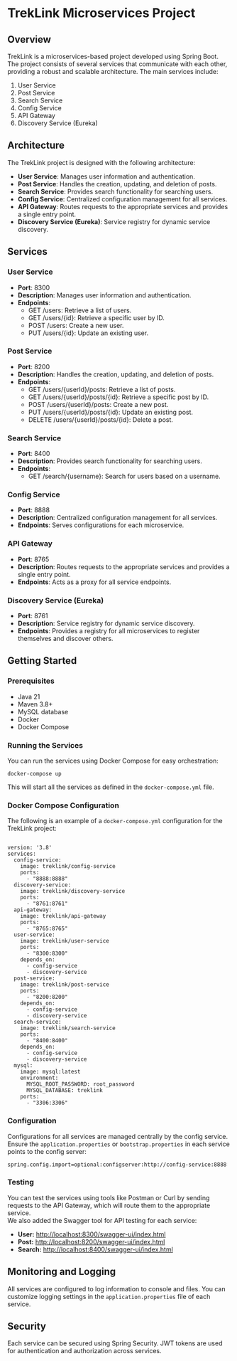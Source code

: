 <!DOCTYPE html>
<html lang="en">
<head>
    <meta charset="UTF-8">
    <meta name="viewport" content="width=device-width, initial-scale=1.0">
    <title>TrekLink Microservices Project</title>
</head>
<body>

<h1>TrekLink Microservices Project</h1>

<h2>Overview</h2>
<p>TrekLink is a microservices-based project developed using Spring Boot. The project consists of several services that communicate with each other, providing a robust and scalable architecture. The main services include:</p>
<ol>
    <li>User Service</li>
    <li>Post Service</li>
    <li>Search Service</li>
    <li>Config Service</li>
    <li>API Gateway</li>
    <li>Discovery Service (Eureka)</li>
</ol>

<h2>Architecture</h2>
<p>The TrekLink project is designed with the following architecture:</p>
<ul>
    <li><strong>User Service</strong>: Manages user information and authentication.</li>
    <li><strong>Post Service</strong>: Handles the creation, updating, and deletion of posts.</li>
    <li><strong>Search Service</strong>: Provides search functionality for searching users.</li>
    <li><strong>Config Service</strong>: Centralized configuration management for all services.</li>
    <li><strong>API Gateway</strong>: Routes requests to the appropriate services and provides a single entry point.</li>
    <li><strong>Discovery Service (Eureka)</strong>: Service registry for dynamic service discovery.</li>
</ul>

<h2>Services</h2>

<h3>User Service</h3>
<ul>
    <li><strong>Port</strong>: 8300</li>
    <li><strong>Description</strong>: Manages user information and authentication.</li>
    <li><strong>Endpoints</strong>:
        <ul>
            <li>GET /users: Retrieve a list of users.</li>
            <li>GET /users/{id}: Retrieve a specific user by ID.</li>
            <li>POST /users: Create a new user.</li>
            <li>PUT /users/{id}: Update an existing user.</li>
        </ul>
    </li>
</ul>

<h3>Post Service</h3>
<ul>
    <li><strong>Port</strong>: 8200</li>
    <li><strong>Description</strong>: Handles the creation, updating, and deletion of posts.</li>
    <li><strong>Endpoints</strong>:
        <ul>
            <li>GET /users/{userId}/posts: Retrieve a list of posts.</li>
            <li>GET /users/{userId}/posts/{id}: Retrieve a specific post by ID.</li>
            <li>POST /users/{userId}/posts: Create a new post.</li>
            <li>PUT /users/{userId}/posts/{id}: Update an existing post.</li>
            <li>DELETE /users/{userId}/posts/{id}: Delete a post.</li>
        </ul>
    </li>
</ul>

<h3>Search Service</h3>
<ul>
    <li><strong>Port</strong>: 8400</li>
    <li><strong>Description</strong>: Provides search functionality for searching users.</li>
    <li><strong>Endpoints</strong>:
        <ul>
            <li>GET /search/{username}: Search for users based on a username.</li>
        </ul>
    </li>
</ul>

<h3>Config Service</h3>
<ul>
    <li><strong>Port</strong>: 8888</li>
    <li><strong>Description</strong>: Centralized configuration management for all services.</li>
    <li><strong>Endpoints</strong>: Serves configurations for each microservice.</li>
</ul>

<h3>API Gateway</h3>
<ul>
    <li><strong>Port</strong>: 8765</li>
    <li><strong>Description</strong>: Routes requests to the appropriate services and provides a single entry point.</li>
    <li><strong>Endpoints</strong>: Acts as a proxy for all service endpoints.</li>
</ul>

<h3>Discovery Service (Eureka)</h3>
<ul>
    <li><strong>Port</strong>: 8761</li>
    <li><strong>Description</strong>: Service registry for dynamic service discovery.</li>
    <li><strong>Endpoints</strong>: Provides a registry for all microservices to register themselves and discover others.</li>
</ul>

<h2>Getting Started</h2>

<h3>Prerequisites</h3>
<ul>
    <li>Java 21</li>
    <li>Maven 3.8+</li>
    <li>MySQL database</li>
    <li>Docker</li>
    <li>Docker Compose</li>
</ul>

<h3>Running the Services</h3>
<p>You can run the services using Docker Compose for easy orchestration:</p>
<pre><code>docker-compose up</code></pre>
<p>This will start all the services as defined in the <code>docker-compose.yml</code> file.</p>

<h3>Docker Compose Configuration</h3>
<p>The following is an example of a <code>docker-compose.yml</code> configuration for the TrekLink project:</p>
<pre><code>
version: '3.8'
services:
  config-service:
    image: treklink/config-service
    ports:
      - "8888:8888"
  discovery-service:
    image: treklink/discovery-service
    ports:
      - "8761:8761"
  api-gateway:
    image: treklink/api-gateway
    ports:
      - "8765:8765"
  user-service:
    image: treklink/user-service
    ports:
      - "8300:8300"
    depends_on:
      - config-service
      - discovery-service
  post-service:
    image: treklink/post-service
    ports:
      - "8200:8200"
    depends_on:
      - config-service
      - discovery-service
  search-service:
    image: treklink/search-service
    ports:
      - "8400:8400"
    depends_on:
      - config-service
      - discovery-service
  mysql:
    image: mysql:latest
    environment:
      MYSQL_ROOT_PASSWORD: root_password
      MYSQL_DATABASE: treklink
    ports:
      - "3306:3306"
</code></pre>

<h3>Configuration</h3>
<p>Configurations for all services are managed centrally by the config service. Ensure the <code>application.properties</code> or <code>bootstrap.properties</code> in each service points to the config server:</p>
<pre><code>spring.config.import=optional:configserver:http://config-service:8888</code></pre>

<h3>Testing</h3>
<p>You can test the services using tools like Postman or Curl by sending requests to the API Gateway, which will route them to the appropriate service.<br>We also added the Swagger tool for API testing for each service:</p>
<ul>
<li><strong>User:</strong> <a href="http://localhost:8300/swagger-ui/index.html">http://localhost:8300/swagger-ui/index.html</a></li>
<li><strong>Post:</strong> <a href="http://localhost:8200/swagger-ui/index.html">http://localhost:8200/swagger-ui/index.html</a></li>
<li><strong>Search:</strong> <a href="http://localhost:8400/swagger-ui/index.html">http://localhost:8400/swagger-ui/index.html</a></li>
</ul>

<h2>Monitoring and Logging</h2>
<p>All services are configured to log information to console and files. You can customize logging settings in the <code>application.properties</code> file of each service.</p>

<h2>Security</h2>
<p>Each service can be secured using Spring Security. JWT tokens are used for authentication and authorization across services.</p>

</body>
</html>
